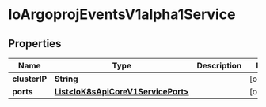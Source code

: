 
# IoArgoprojEventsV1alpha1Service

## Properties
Name | Type | Description | Notes
------------ | ------------- | ------------- | -------------
**clusterIP** | **String** |  |  [optional]
**ports** | [**List&lt;IoK8sApiCoreV1ServicePort&gt;**](IoK8sApiCoreV1ServicePort.md) |  |  [optional]



